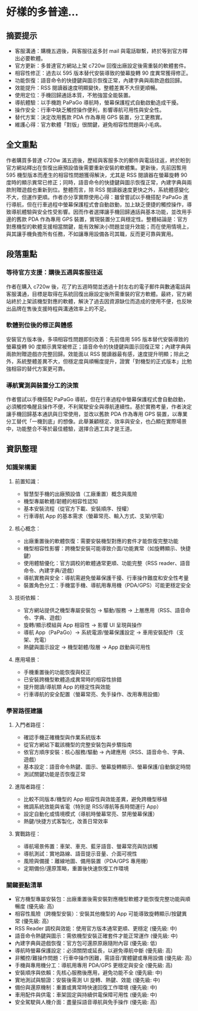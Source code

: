 # 好樣的多普達...

## 摘要提示
- 客服溝通：購機五週後，與客服往返多封 mail 與電話聯繫，終於等到官方釋出必要軟體。
- 官方更新：多普達官方網站上架 c720w 回復出廠設定後需重裝的軟體套件。
- 相容性修正：過去以 595 版本替代安裝導致的螢幕旋轉 90 度異常獲得修正。
- 功能恢復：語音命令的快捷鍵與圖示恢復正常，內建字典與兩款遊戲回歸。
- 效能提升：RSS 閱讀器速度明顯變快，整體差異不大但更順暢。
- 使用定位：手機回歸通話本質，不勉強當全能裝置。
- 導航體驗：以手機跑 PaPaGo 導航時，螢幕保護程式自動啟動造成干擾。
- 操作安全：行車中缺乏觸控操作便利，影響導航可用性與安全性。
- 替代方案：決定改用舊款 PDA 作為專用 GPS 裝置，分工更務實。
- 維護心得：官方軟體「對版」很關鍵，避免相容性問題與小毛病。

## 全文重點
作者購買多普達 c720w 滿五週後，歷經與客服多次的郵件與電話往返，終於盼到官方網站釋出在恢復出廠預設值後需要重新安裝的軟體集。更新後，先前因暫用 595 機型版本而產生的相容性問題獲得解決，尤其是 RSS 閱讀器在螢幕旋轉 90 度時的顯示異常已修正；同時，語音命令的快捷鍵與圖示恢復正常，內建字典與兩款附贈遊戲也重新到位。整體而言，除 RSS 閱讀器速度更快之外，系統體感變化不大，但運作更順。作者亦分享實際使用心得：雖曾嘗試以手機搭配 PaPaGo 進行導航，但在行車過程中螢幕保護程式會自動啟動，加上缺乏便捷的觸控操作，導致導航體驗與安全性受影響。因而作者選擇讓手機回歸通話與基本功能，並改用手邊的舊款 PDA 作為專用 GPS 裝置，實現裝置分工與穩定性。整體結論是：官方對應機型的軟體支援相當關鍵，能有效解決小問題並提升效能；而在使用情境上，與其讓手機負擔所有任務，不如讓專用設備各司其職，反而更可靠與實用。

## 段落重點
### 等待官方支援：購後五週與客服往返
作者在購入 c720w 後，花了約五週時間並透過十封左右的電子郵件與數通電話與客服溝通，目標是取得在系統回復出廠設定後所需重裝的官方軟體。最終，官方網站終於上架該機型對應的軟體，解決了過去因資源缺位而造成的使用不便，也反映出品牌在售後支援時程與溝通效率上的不足。

### 軟體到位後的修正與體感
安裝官方版本後，多項相容性問題即刻改善：先前借用 595 版本替代安裝導致的螢幕旋轉 90 度顯示異常被修正；語音命令的快捷鍵與圖示回復正常；內建字典與兩款附贈遊戲亦完整回歸。效能面以 RSS 閱讀器最有感，速度提升明顯；除此之外，系統整體差異不大，但穩定度與順暢度提升，證實「對機型的正式版本」比勉強相容的替代方案更可靠。

### 導航實測與裝置分工的決策
作者嘗試以手機搭配 PaPaGo 導航，但在行車過程中螢幕保護程式會自動啟動，必須觸控喚醒且操作不便，不利駕駛安全與導航連續性。基於實務考量，作者決定讓手機回歸基本通訊與日常使用，並改以舊款 PDA 作為專用 GPS 裝置，以專業分工替代「一機到底」的想像。此舉兼顧穩定、效率與安全，也凸顯在實際場景中，功能整合不等於最佳體驗，選擇合適工具才是王道。

## 資訊整理

### 知識架構圖
1. 前置知識：
   - 智慧型手機的出廠預設值（工廠重置）概念與風險
   - 機型專屬軟體/韌體的相容性認知
   - 基本安裝流程（從官方下載、安裝順序、授權）
   - 行車導航 App 的基本需求（螢幕常亮、輸入方式、支架/供電）

2. 核心概念：
   - 出廠重置後的軟體恢復：需要安裝機型對應的套件才能恢復完整功能
   - 機型相容性影響：跨機型安裝可能導致介面/功能異常（如旋轉顯示、快捷鍵）
   - 使用體驗優化：官方調校的軟體通常更順、功能完整（RSS reader、語音命令、內建字典/遊戲）
   - 導航實務與安全：導航需避免螢幕保護干擾、行車操作難度和安全性考量
   - 裝置角色分工：手機當手機、導航用專用機（PDA/GPS）可能更穩定安全

3. 技術依賴：
   - 官方網站提供之機型專屬安裝包 → 驅動/服務 → 上層應用（RSS、語音命令、字典、遊戲）
   - 旋轉/顯示模組與 App 相容性 → 影響 UI 呈現與操作
   - 導航 App（PaPaGo）→ 系統電源/螢幕保護設定 → 車用安裝配件（支架、充電）
   - 熱鍵與圖示設定 → 機型韌體/殼層 → App 啟動與可用性

4. 應用場景：
   - 手機重置後的功能恢復與校正
   - 已安裝跨機型軟體造成異常時的相容性排錯
   - 提升閱讀/導航類 App 的穩定性與效能
   - 行車導航的安全配置（螢幕常亮、免手操作、改用專用設備）

### 學習路徑建議
1. 入門者路徑：
   - 確認手機正確機型與作業系統版本
   - 從官方網站下載該機型的完整安裝包與步驟指南
   - 依官方順序安裝：核心服務/驅動 → 內建應用（RSS、語音命令、字典、遊戲）
   - 基本設定：語音命令熱鍵、圖示、螢幕旋轉顯示、螢幕保護/自動鎖定時間
   - 測試關鍵功能是否恢復正常

2. 進階者路徑：
   - 比較不同版本/機型的 App 相容性與效能差異，避免跨機型移植
   - 微調系統效能與省電（特別是 RSS/導航等長時間運行 App）
   - 設定自動化或情境模式（導航時螢幕常亮、禁用螢幕保護）
   - 熱鍵/快捷方式客製化，改善日常效率

3. 實戰路徑：
   - 導航場景佈置：車架、車充、藍牙語音、螢幕常亮與防誤觸
   - 導航測試：實地路線、語音提示音量、介面可視性
   - 風險與備援：離線地圖、備用裝置（PDA/GPS 專用機）
   - 定期備份/還原策略，重置後快速恢復工作環境

### 關鍵要點清單
- 官方機型專屬安裝包：出廠重置後需安裝對應機型軟體才能恢復完整功能與順暢度 (優先級: 高)
- 相容性風險（跨機型安裝）：安裝其他機型的 App 可能導致旋轉顯示/按鍵異常 (優先級: 高)
- RSS Reader 調校與效能：使用官方版本通常更順、更穩定 (優先級: 中)
- 語音命令熱鍵與圖示：需依機型安裝正確套件才能正常運作 (優先級: 中)
- 內建字典與遊戲恢復：官方包可還原原廠隨附內容 (優先級: 低)
- 導航時螢幕保護設定：必須關閉或延長，以避免導航中斷 (優先級: 高)
- 非觸控/難操作問題：行車中操作困難，需語音/實體鍵或專用設備 (優先級: 高)
- 手機與專用機分工：導航用專用 PDA/GPS 更穩定與安全 (優先級: 高)
- 安裝順序與依賴：先核心服務後應用，避免功能不全 (優先級: 中)
- 實地測試與驗證：安裝後需測 UI 旋轉、熱鍵、效能 (優先級: 中)
- 備份與還原機制：重置或異常時快速回復工作環境 (優先級: 中)
- 車用配件與供電：車架固定與持續供電保障可用性 (優先級: 中)
- 安全駕駛與人機介面：盡量採語音導航與免手操作 (優先級: 高)